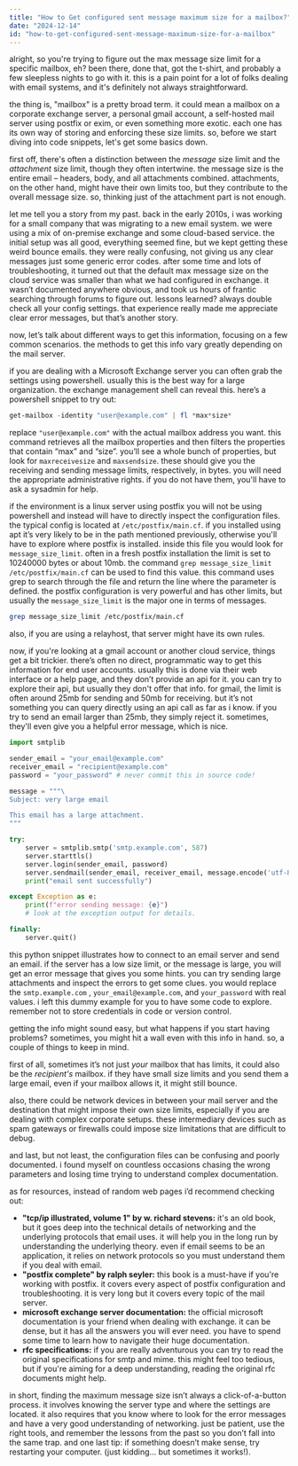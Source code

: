 ```yaml
---
title: "How to Get configured sent message maximum size for a mailbox?"
date: "2024-12-14"
id: "how-to-get-configured-sent-message-maximum-size-for-a-mailbox"
---
```


alright, so you're trying to figure out the max message size limit for a specific mailbox, eh? been there, done that, got the t-shirt, and probably a few sleepless nights to go with it. this is a pain point for a lot of folks dealing with email systems, and it's definitely not always straightforward.

the thing is, "mailbox" is a pretty broad term. it could mean a mailbox on a corporate exchange server, a personal gmail account, a self-hosted mail server using postfix or exim, or even something more exotic. each one has its own way of storing and enforcing these size limits. so, before we start diving into code snippets, let's get some basics down.

first off, there's often a distinction between the *message* size limit and the *attachment* size limit, though they often intertwine. the message size is the entire email – headers, body, and all attachments combined. attachments, on the other hand, might have their own limits too, but they contribute to the overall message size. so, thinking just of the attachment part is not enough.

let me tell you a story from my past. back in the early 2010s, i was working for a small company that was migrating to a new email system. we were using a mix of on-premise exchange and some cloud-based service. the initial setup was all good, everything seemed fine, but we kept getting these weird bounce emails. they were really confusing, not giving us any clear messages just some generic error codes. after some time and lots of troubleshooting, it turned out that the default max message size on the cloud service was smaller than what we had configured in exchange. it wasn’t documented anywhere obvious, and took us hours of frantic searching through forums to figure out. lessons learned? always double check all your config settings. that experience really made me appreciate clear error messages, but that’s another story.

now, let’s talk about different ways to get this information, focusing on a few common scenarios. the methods to get this info vary greatly depending on the mail server.

if you are dealing with a Microsoft Exchange server you can often grab the settings using powershell. usually this is the best way for a large organization. the exchange management shell can reveal this. here’s a powershell snippet to try out:

```powershell
get-mailbox -identity "user@example.com" | fl *max*size*
```

replace `"user@example.com"` with the actual mailbox address you want. this command retrieves all the mailbox properties and then filters the properties that contain “max” and “size”. you’ll see a whole bunch of properties, but look for `maxreceivesize` and `maxsendsize`. these should give you the receiving and sending message limits, respectively, in bytes. you will need the appropriate administrative rights. if you do not have them, you'll have to ask a sysadmin for help.

if the environment is a linux server using postfix you will not be using powershell and instead will have to directly inspect the configuration files. the typical config is located at `/etc/postfix/main.cf`. if you installed using apt it’s very likely to be in the path mentioned previously, otherwise you'll have to explore where postfix is installed. inside this file you would look for `message_size_limit`. often in a fresh postfix installation the limit is set to 10240000 bytes or about 10mb. the command `grep message_size_limit /etc/postfix/main.cf` can be used to find this value. this command uses grep to search through the file and return the line where the parameter is defined. the postfix configuration is very powerful and has other limits, but usually the `message_size_limit` is the major one in terms of messages.

```bash
grep message_size_limit /etc/postfix/main.cf
```
also, if you are using a relayhost, that server might have its own rules.

now, if you're looking at a gmail account or another cloud service, things get a bit trickier. there’s often no direct, programmatic way to get this information for end user accounts. usually this is done via their web interface or a help page, and they don’t provide an api for it. you can try to explore their api, but usually they don't offer that info. for gmail, the limit is often around 25mb for sending and 50mb for receiving. but it’s not something you can query directly using an api call as far as i know. if you try to send an email larger than 25mb, they simply reject it. sometimes, they'll even give you a helpful error message, which is nice.

```python
import smtplib

sender_email = "your_email@example.com"
receiver_email = "recipient@example.com"
password = "your_password" # never commit this in source code!

message = """\
Subject: very large email

This email has a large attachment.
"""

try:
    server = smtplib.smtp('smtp.example.com', 587)
    server.starttls()
    server.login(sender_email, password)
    server.sendmail(sender_email, receiver_email, message.encode('utf-8'))
    print("email sent successfully")

except Exception as e:
    print(f"error sending message: {e}")
    # look at the exception output for details.

finally:
    server.quit()

```

this python snippet illustrates how to connect to an email server and send an email. if the server has a low size limit, or the message is large, you will get an error message that gives you some hints. you can try sending large attachments and inspect the errors to get some clues. you would replace the `smtp.example.com` , `your_email@example.com`, and `your_password` with real values. i left this dummy example for you to have some code to explore. remember not to store credentials in code or version control.

getting the info might sound easy, but what happens if you start having problems? sometimes, you might hit a wall even with this info in hand. so, a couple of things to keep in mind.

first of all, sometimes it’s not just *your* mailbox that has limits, it could also be the *recipient's* mailbox. if they have small size limits and you send them a large email, even if your mailbox allows it, it might still bounce.

also, there could be network devices in between your mail server and the destination that might impose their own size limits, especially if you are dealing with complex corporate setups. these intermediary devices such as spam gateways or firewalls could impose size limitations that are difficult to debug.

and last, but not least, the configuration files can be confusing and poorly documented. i found myself on countless occasions chasing the wrong parameters and losing time trying to understand complex documentation.

as for resources, instead of random web pages i’d recommend checking out:

*   **"tcp/ip illustrated, volume 1" by w. richard stevens:** it's an old book, but it goes deep into the technical details of networking and the underlying protocols that email uses. it will help you in the long run by understanding the underlying theory. even if email seems to be an application, it relies on network protocols so you must understand them if you deal with email.
*   **"postfix complete" by ralph seyler:** this book is a must-have if you're working with postfix. it covers every aspect of postfix configuration and troubleshooting. it is very long but it covers every topic of the mail server.
*   **microsoft exchange server documentation:** the official microsoft documentation is your friend when dealing with exchange. it can be dense, but it has all the answers you will ever need. you have to spend some time to learn how to navigate their huge documentation.
*   **rfc specifications:** if you are really adventurous you can try to read the original specifications for smtp and mime. this might feel too tedious, but if you're aiming for a deep understanding, reading the original rfc documents might help.

in short, finding the maximum message size isn’t always a click-of-a-button process. it involves knowing the server type and where the settings are located. it also requires that you know where to look for the error messages and have a very good understanding of networking. just be patient, use the right tools, and remember the lessons from the past so you don’t fall into the same trap. and one last tip: if something doesn’t make sense, try restarting your computer. (just kidding... but sometimes it works!).
